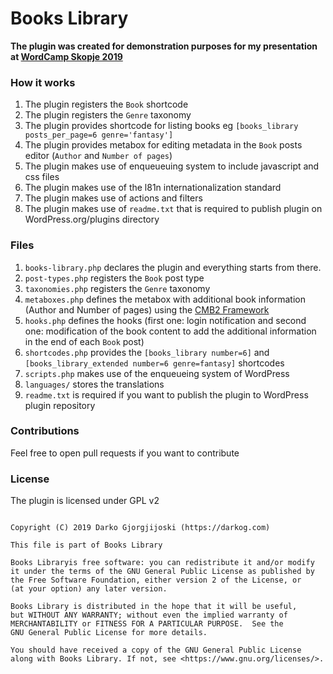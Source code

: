 # Books Library

**The plugin was created for demonstration purposes for my presentation at [WordCamp Skopje 2019](https://2019.skopje.wordcamp.org)**

### How it works

1. The plugin registers the `Book` shortcode
2. The plugin registers the `Genre` taxonomy
3. The plugin provides shortcode for listing books eg `[books_library posts_per_page=6 genre='fantasy']`
4. The plugin provides metabox for editing metadata in the `Book` posts editor (`Author` and `Number of pages`)
5. The plugin makes use of enqueueuing system to include javascript and css files
6. The plugin makes use of the l81n internationalization standard
7. The plugin makes use of actions and filters
8. The plugin makes use of `readme.txt` that is required to publish plugin on WordPress.org/plugins directory


### Files

1. `books-library.php` declares the plugin and everything starts from there.
2. `post-types.php` registers the `Book` post type
3. `taxonomies.php` registers the `Genre` taxonomy
4. `metaboxes.php` defines the metabox with additional book information (Author and Number of pages) using the [CMB2 Framework](https://github.com/CMB2/CMB2)
5. `hooks.php` defines the hooks (first one: login notification and second one: modification of the book content to add the additional information in the end of each `Book` post)
6. `shortcodes.php` provides the `[books_library number=6]` and `[books_library_extended number=6 genre=fantasy]` shortcodes
7. `scripts.php` makes use of the enqueueing system of WordPress
8. `languages/` stores the translations
9. `readme.txt` is required if you want to publish the plugin to WordPress plugin repository


### Contributions

Feel free to open pull requests if you want to contribute


### License

The plugin is licensed under GPL v2

```

Copyright (C) 2019 Darko Gjorgjijoski (https://darkog.com)

This file is part of Books Library

Books Libraryis free software: you can redistribute it and/or modify
it under the terms of the GNU General Public License as published by
the Free Software Foundation, either version 2 of the License, or
(at your option) any later version.

Books Library is distributed in the hope that it will be useful,
but WITHOUT ANY WARRANTY; without even the implied warranty of
MERCHANTABILITY or FITNESS FOR A PARTICULAR PURPOSE.  See the
GNU General Public License for more details.

You should have received a copy of the GNU General Public License
along with Books Library. If not, see <https://www.gnu.org/licenses/>.

```